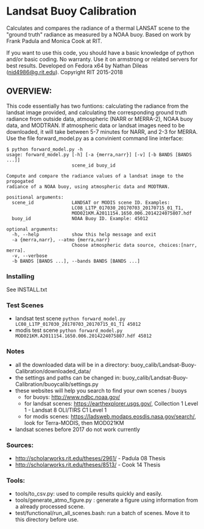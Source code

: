 # Landsat Buoy Calibration
Calculates and compares the radiance of a thermal LANSAT scene to the "ground truth"
radiance as measured by a NOAA buoy. Based on work by Frank Padula and Monica Cook at RIT.

If you want to use this code, you should have a basic knowledge of python and/or basic coding. No warranty. Use it on armstrong or related servers for best results. Developed on Fedora x64 by Nathan Dileas (nid4986@g.rit.edu).
Copyright RIT 2015-2018

## OVERVIEW:
This code essentially has two funtions: calculating the radiance from the landsat image 
provided, and calculating the corresponding ground truth radiance from outside data,
atmospheric (NARR or MERRA-2), NOAA buoy data, and MODTRAN. If atmospheric
data or landsat images need to be downloaded, it will take between 5-7 minutes
for NARR, and 2-3 for MERRA. Use the file forward_model.py as a convinient command line interface:

```
$ python forward_model.py -h
usage: forward_model.py [-h] [-a {merra,narr}] [-v] [-b BANDS [BANDS ...]]
                        scene_id buoy_id

Compute and compare the radiance values of a landsat image to the propogated
radiance of a NOAA buoy, using atmospheric data and MODTRAN.

positional arguments:
  scene_id              LANDSAT or MODIS scene ID. Examples:
                        LC08_L1TP_017030_20170703_20170715_01_T1,
                        MOD021KM.A2011154.1650.006.2014224075807.hdf
  buoy_id               NOAA Buoy ID. Example: 45012

optional arguments:
  -h, --help            show this help message and exit
  -a {merra,narr}, --atmo {merra,narr}
                        Choose atmospheric data source, choices:[narr, merra].
  -v, --verbose
  -b BANDS [BANDS ...], --bands BANDS [BANDS ...]
```

### Installing
See INSTALL.txt

### Test Scenes
- landsat test scene `python forward_model.py LC08_L1TP_017030_20170703_20170715_01_T1 45012`
- modis test scene `python forward_model.py MOD021KM.A2011154.1650.006.2014224075807.hdf 45012`

### Notes
- all the downloaded data will be in a directory: buoy_calib/Landsat-Buoy-Calibration/downloaded_data/
- the settings and paths can be changed in: buoy_calib/Landsat-Buoy-Calibration/buoycalib/settings.py
- these websites will help you search to find your own scenes / buoys
  - for buoys: http://www.ndbc.noaa.gov/
  - for landsat scenes: https://earthexplorer.usgs.gov/,  Collection 1 Level 1 - Landsat 8 OLI/TIRS C1 Level 1
  - for modis scenes: https://ladsweb.modaps.eosdis.nasa.gov/search/, look for Terra-MODIS, then MOD021KM
- landsat scenes before 2017 do not work currently

### Sources:
 - http://scholarworks.rit.edu/theses/2961/ - Padula 08 Thesis
 - http://scholarworks.rit.edu/theses/8513/ - Cook 14 Thesis

### Tools:
 - tools/to_csv.py: used to compile results quickly and easily.
 - tools/generate_atmo_figure.py : generate a figure using information from a already processed scene.
 - test/functional/run_all_scenes.bash: run a batch of scenes. Move it to this directory before use.

